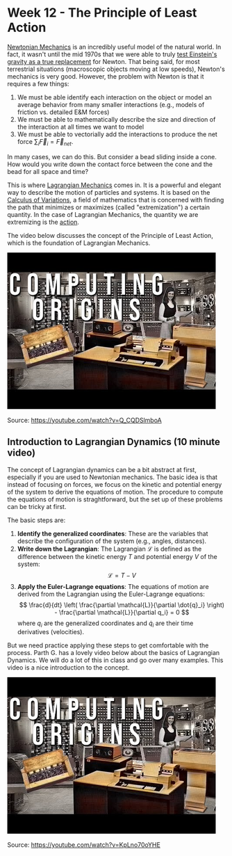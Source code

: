 # Week 12 - The Principle of Least Action

[Newtonian Mechanics](https://en.wikipedia.org/wiki/Newton%27s_laws_of_motion) is an incredibly useful model of the natural world. In fact, it wasn't until the mid 1970s that we were able to truly [test Einstein's gravity as a true replacement](https://en.wikipedia.org/wiki/Tests_of_general_relativity) for Newton. That being said, for most terrestrial situations (macroscopic objects moving at low speeds), Newton's mechanics is very good. However, the problem with Newton is that it requires a few things:

1. We must be able identify each interaction on the object or model an average behavior from many smaller interactions (e.g., models of friction vs. detailed E&M forces)
2. We must be able to mathematically describe the size and direction of the interaction at all times we want to model
3. We must be able to vectorially add the interactions to produce the net force $\sum_i \vec{F}_i = \vec{F}_{net}$.

In many cases, we can do this. But consider a bead sliding inside a cone. How would you write down the contact force between the cone and the bead for all space and time?

This is where [Lagrangian Mechanics](https://en.wikipedia.org/wiki/Lagrangian_mechanics) comes in. It is a powerful and elegant way to describe the motion of particles and systems. It is based on the [Calculus of Variations](https://en.wikipedia.org/wiki/Calculus_of_variations), a field of mathematics that is concerned with finding the path that minimizes or maximizes (called "extremization") a certain quantity. In the case of Lagrangian Mechanics, the quantity we are extremizing is the [action](https://en.wikipedia.org/wiki/Action_(physics)).

The video below discusses the concept of the Principle of Least Action, which is the foundation of Lagrangian Mechanics.

[![The Principle of Least Action](images/notes/week1//hqdefault.jpg)](https://youtube.com/watch?v=Q_CQDSlmboA)

Source: <https://youtube.com/watch?v=Q_CQDSlmboA>

## Introduction to Lagrangian Dynamics (10 minute video)

The concept of Lagrangian dynamics can be a bit abstract at first, especially if you are used to Newtonian mechanics. The basic idea is that instead of focusing on forces, we focus on the kinetic and potential energy of the system to derive the equations of motion. The procedure to compute the equations of motion is straghtforward, but the set up of these problems can be tricky at first. 

The basic steps are:
1. **Identify the generalized coordinates**: These are the variables that describe the configuration of the system (e.g., angles, distances).
2. **Write down the Lagrangian**: The Lagrangian $\mathcal{L}$ is defined as the difference between the kinetic energy $T$ and potential energy $V$ of the system: 
   $$ \mathcal{L} = T - V $$
3. **Apply the Euler-Lagrange equations**: The equations of motion are derived from the Lagrangian using the Euler-Lagrange equations:
    $$ \frac{d}{dt} \left( \frac{\partial \mathcal{L}}{\partial \dot{q}_i} \right) - \frac{\partial \mathcal{L}}{\partial q_i} = 0 $$
    where $q_i$ are the generalized coordinates and $\dot{q}_i$ are their time derivatives (velocities).

But we need practice applying these steps to get comfortable with the process. Parth G. has a lovely video below about the basics of Lagrangian Dynamics. We will do a lot of this in class and go over many examples. This video is a nice introduction to the concept.

[![Introduction to Lagrangian Dynamics](images/notes/week1//hqdefault.jpg)](https://youtube.com/watch?v=KpLno70oYHE)

Source: <https://youtube.com/watch?v=KpLno70oYHE>


